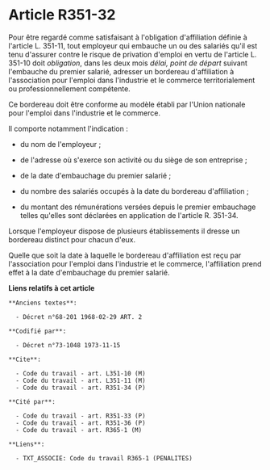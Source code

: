 # Article R351-32

Pour être regardé comme satisfaisant à l'obligation d'affiliation définie à l'article L. 351-11, tout employeur qui embauche
un ou des salariés qu'il est tenu d'assurer contre le risque de privation d'emploi en vertu de l'article L. 351-10 doit
*obligation*, dans les deux mois *délai, point de départ* suivant l'embauche du premier salarié, adresser un bordereau
d'affiliation à l'association pour l'emploi dans l'industrie et le commerce territorialement ou professionnellement
compétente.

Ce bordereau doit être conforme au modèle établi par l'Union nationale pour l'emploi dans l'industrie et le commerce.

Il comporte notamment l'indication :

- du nom de l'employeur ;

- de l'adresse où s'exerce son activité ou du siège de son entreprise ;

- de la date d'embauchage du premier salarié ;

- du nombre des salariés occupés à la date du bordereau d'affiliation ;

- du montant des rémunérations versées depuis le premier embauchage telles qu'elles sont déclarées en application de
l'article R. 351-34.

Lorsque l'employeur dispose de plusieurs établissements il dresse un bordereau distinct pour chacun d'eux.

Quelle que soit la date à laquelle le bordereau d'affiliation est reçu par l'association pour l'emploi dans l'industrie et le
commerce, l'affiliation prend effet à la date d'embauchage du premier salarié.

**Liens relatifs à cet article**

	**Anciens textes**:

	  - Décret n°68-201 1968-02-29 ART. 2

	**Codifié par**:

	  - Décret n°73-1048 1973-11-15

	**Cite**:

	  - Code du travail - art. L351-10 (M)
	  - Code du travail - art. L351-11 (M)
	  - Code du travail - art. R351-34 (P)

	**Cité par**:

	  - Code du travail - art. R351-33 (P)
	  - Code du travail - art. R351-36 (P)
	  - Code du travail - art. R365-1 (M)

	**Liens**:

	  - TXT_ASSOCIE: Code du travail R365-1 (PENALITES)
